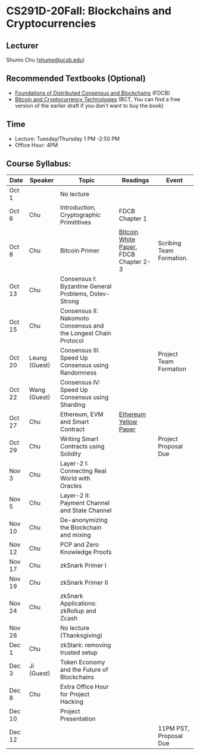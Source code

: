# CS291D-20Fall: Blockchains and Cryptocurrencies 

## Lecturer
Shumo Chu (shumo@ucsb.edu)

## Recommended Textbooks (Optional)
- [Foundations of Distributed Consensus and Blockchains](http://elaineshi.com/docs/blockchain-book.pdf) (FDCB)
- [Bitcoin and Cryptocurrency Technologies](http://bitcoinbook.cs.princeton.edu/) (BCT, You can find a free version of the earlier draft if you don't want to buy the book)

## Time
- Lecture: Tuesday/Thursday 1 PM -2:50 PM
- Office Hour: 4PM 

## Course Syllabus:

|  Date   | Speaker | Topic          | Readings            |   Event  | 
|---------|---------|----------------|---------------------|----------|  
| Oct 1   |         |No lecture  |                     |          |
| Oct 6   | Chu     |Introduction, Cryptographic Primititives  | FDCB Chapter 1 |       |
| Oct 8   | Chu     |Bitcoin Primer  |  [Bitcoin White Paper](https://bitcoin.org/bitcoin.pdf), FDCB Chapter 2-3 | Scribing Team Formation.  | 
| Oct 13  | Chu     |Consensus I: Byzantine General Problems, Dolev-Strong |     |      |
| Oct 15  | Chu     |Consensus II: Nakomoto Consensus and the Longest Chain Protocol |   |     | 
| Oct 20  | Leung (Guest) |Consensus III: Speed Up Consensus using Randomness |   | Project Team Formation     |
| Oct 22  | Wang (Guest)  |Consensus IV: Speed Up Consensus using Sharding |   |      | 
| Oct 27  | Chu     |Ethereum, EVM and Smart Contract | [Ethereum Yellow Paper]()  |      |       ｜
| Oct 29  | Chu     |Writing Smart Contracts using Solidity  |        | Project Proposal Due  |
| Nov 3   | Chu     |Layer-2 I: Connecting Real World with Oracles     |      |      |
| Nov 5   | Chu     |Layer-2 II: Payment Channel and State Channel  |      |      |
| Nov 10  | Chu     |De-anonymizing the Blockchain and mixing |     |       |
| Nov 12  | Chu     |PCP and Zero Knowledge Proofs |      |       |
| Nov 17  | Chu     |zkSnark Primer I  |       |    | 
| Nov 19  | Chu     |zkSnark Primer II      |       |       |
| Nov 24  | Chu     |zkSnark Applications: zkRollup and Zcash      |       |       |      
| Nov 26  |         | No lecture (Thanksgiving) |     |     | 
| Dec 1   | Chu     |zkStark: removing trusted setup |     |      |  
| Dec 3   | Ji (Guest) |Token Economy and the Future of Blockchains |     |      |
| Dec 8   | Chu     | Extra Office Hour for Project Hacking |    |      |
| Dec 10  |         | Project Presentation |          |          |
| Dec 12  |         |                    |                | 11PM PST, Proposal Due |
